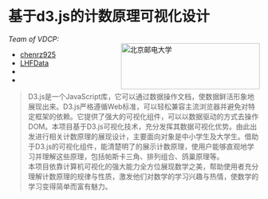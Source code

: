<html>
    <body>
        <h1>基于d3.js的计数原理可视化设计</h1>
        <em>Team of VDCP:</em><br />
        <a href="http://www.bupt.edu.cn"><img height="92" width="278" src="http://www.bupt.edu.cn/img/logo.gif" align="right" alt="北京邮电大学" /></a>
        <ul>
            <li><a href="https://github.com/chenrz925">chenrz925</a></li>
            <li><a href="https://github.com/LHFData">LHFData</a></li>
            <li></li>
            <li></li>
        </ul>
        <blockquote>
            D3.js是一个JavaScript库，它可以通过数据操作文档，使数据鲜活形象地展现出来。D3.js严格遵循Web标准，可以轻松兼容主流浏览器并避免对特定框架的依赖。它提供了强大的可视化组件，可以以数据驱动的方式去操作DOM。本项目基于D3.js可视化技术，充分发挥其数据可视化优势。由此出发进行相关计数原理的展现设计，主要面向对象是中小学生及大学生。借助于D3.js的可视化组件，能清楚明了的展示计数原理，使用户能够直观地学习并理解这些原理，包括帕斯卡三角、排列组合、鸽巢原理等。<br />
            本项目依靠计算机可视化的强大能力全方位展现数学之美，帮助使用者充分理解计数原理的规律与性质，激发他们对数学的学习兴趣与热情，使数学的学习变得简单而富有魅力。
        </blockquote>
    </body>
</html>
